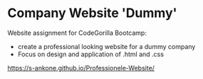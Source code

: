 # Company Website 'Dummy'
Website assignment for CodeGorilla Bootcamp:
- create a professional looking website for a dummy company
- Focus on design and application of .html and .css

https://s-ankone.github.io/Professionele-Website/
